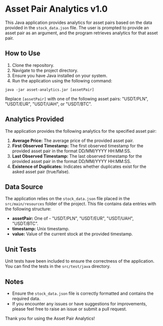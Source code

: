 # Asset Pair Analytics v1.0

This Java application provides analytics for asset pairs based on the data provided in the `stock_data.json` file. The user is prompted to provide an asset pair as an argument, and the program retrieves analytics for that asset pair.

## How to Use

1. Clone the repository.
2. Navigate to the project directory.
3. Ensure you have Java installed on your system.
4. Run the application using the following command:

```
java -jar asset-analytics.jar [assetPair]
```
Replace `[assetPair]` with one of the following asset pairs: "USDT/PLN", "USDT/EUR", "USDT/UAH", or "USDT/BTC".


## Analytics Provided

The application provides the following analytics for the specified asset pair:

1. **Average Price:** The average price of the provided asset pair.
2. **First Observed Timestamp:** The first observed timestamp for the provided asset pair in the format DD/MM/YYYY HH:MM:SS.
3. **Last Observed Timestamp:** The last observed timestamp for the provided asset pair in the format DD/MM/YYYY HH:MM:SS.
4. **Existence of Duplicates:** Indicates whether duplicates exist for the asked asset pair (true/false).

## Data Source

The application relies on the `stock_data.json` file placed in the `src/main/resources` folder of the project. This file contains data entries with the following structure:

- **assetPair:** One of - "USDT/PLN", "USDT/EUR", "USDT/UAH", "USDT/BTC".
- **timestamp:** Unix timestamp.
- **value:** Value of the current stock at the provided timestamp.

## Unit Tests

Unit tests have been included to ensure the correctness of the application. You can find the tests in the `src/test/java` directory.

## Notes

- Ensure the `stock_data.json` file is correctly formatted and contains the required data.
- If you encounter any issues or have suggestions for improvements, please feel free to raise an issue or submit a pull request.

Thank you for using the Asset Pair Analytics!
